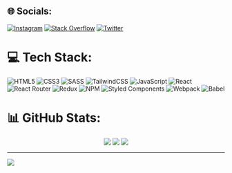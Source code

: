 
## 🌐 Socials:
[![Instagram](https://img.shields.io/badge/Instagram-%23E4405F.svg?logo=Instagram&logoColor=white)](https://instagram.com/lucy_.chann) [![Stack Overflow](https://img.shields.io/badge/-Stackoverflow-FE7A16?logo=stack-overflow&logoColor=white)](https://stackoverflow.com/users/19988474) [![Twitter](https://img.shields.io/badge/Twitter-%231DA1F2.svg?logo=Twitter&logoColor=white)](https://twitter.com/Raiiden_shogunn) 

# 💻 Tech Stack:
![HTML5](https://img.shields.io/badge/html5-%23E34F26.svg?style=for-the-badge&logo=html5&logoColor=white) ![CSS3](https://img.shields.io/badge/css3-%231572B6.svg?style=for-the-badge&logo=css3&logoColor=white) ![SASS](https://img.shields.io/badge/SASS-hotpink.svg?style=for-the-badge&logo=SASS&logoColor=white) ![TailwindCSS](https://img.shields.io/badge/tailwindcss-%2338B2AC.svg?style=for-the-badge&logo=tailwind-css&logoColor=white) ![JavaScript](https://img.shields.io/badge/javascript-%23323330.svg?style=for-the-badge&logo=javascript&logoColor=%23F7DF1E) ![React](https://img.shields.io/badge/react-%2320232a.svg?style=for-the-badge&logo=react&logoColor=%2361DAFB) ![React Router](https://img.shields.io/badge/React_Router-CA4245?style=for-the-badge&logo=react-router&logoColor=white) ![Redux](https://img.shields.io/badge/redux-%23593d88.svg?style=for-the-badge&logo=redux&logoColor=white) ![NPM](https://img.shields.io/badge/NPM-%23000000.svg?style=for-the-badge&logo=npm&logoColor=white) ![Styled Components](https://img.shields.io/badge/styled--components-DB7093?style=for-the-badge&logo=styled-components&logoColor=white) ![Webpack](https://img.shields.io/badge/webpack-%238DD6F9.svg?style=for-the-badge&logo=webpack&logoColor=black) ![Babel](https://img.shields.io/badge/Babel-F9DC3e?style=for-the-badge&logo=babel&logoColor=black)
# 📊 GitHub Stats:
<p align="center">
<img src="https://github-readme-stats.vercel.app/api/top-langs/?username=lucy-chann&theme=tokyonight&hide_border=true&include_all_commits=true&count_private=true&layout=compact">
<img src="https://github-readme-stats.vercel.app/api?username=lucy-chann&theme=tokyonight&hide_border=true&include_all_commits=true&count_private=true">
  <img src="https://github-readme-streak-stats.herokuapp.com/?user=lucy-chann&theme=tokyonight&hide_border=true">
</p>

---
[![](https://visitcount.itsvg.in/api?id=lucy-chann&icon=7&color=6)](https://visitcount.itsvg.in)
